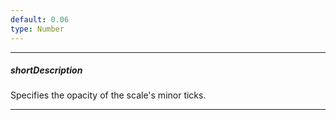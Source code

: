 ```yaml
---
default: 0.06
type: Number
---
```

---
##### shortDescription
Specifies the opacity of the scale's minor ticks.

---
